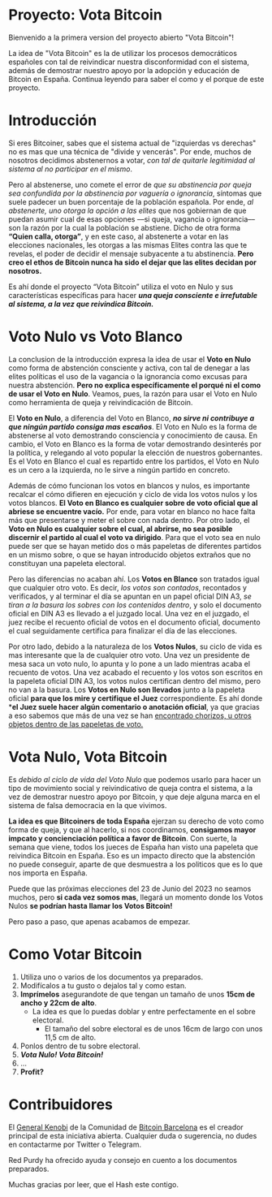 # Proyecto: Vota Bitcoin

Bienvenido a la primera version del proyecto abierto "Vota Bitcoin"!

La idea de "Vota Bitcoin" es la de utilizar los procesos democráticos españoles con tal de reivindicar nuestra disconformidad con el sistema, además de demostrar nuestro apoyo por la adopción y educación de Bitcoin en España. Continua leyendo para saber el como y el porque de este proyecto.

# Introducción

Si eres Bitcoiner, sabes que el sistema actual de "izquierdas vs derechas" no es mas que una técnica de "divide y vencerás". Por ende, muchos de nosotros decidimos abstenernos a votar, _con tal de quitarle legitimidad al sistema al no participar en el mismo_.

Pero al abstenerse, uno comete el error de *que su abstinencia por queja sea confundida por la abstinencia por vaguería o ignorancia*, síntomas que suele padecer un buen porcentaje de la población española. Por ende, _al abstenerte, uno otorga la opción a las elites_ que nos gobiernan de que puedan asumir cual de esas opciones ––si queja, vagancia o ignorancia–– son la razón por la cual la población se abstiene. Dicho de otra forma **“Quien calla, otorga”**, y en este caso, al abstenerte a votar en las elecciones nacionales, les otorgas a las mismas Elites contra las que te revelas, el poder de decidir el mensaje subyacente a tu abstinencia. **Pero creo el ethos de Bitcoin nunca ha sido el dejar que las elites decidan por nosotros.**

Es ahí donde el proyecto “Vota Bitcoin” utiliza el voto en Nulo y sus características específicas para hacer ***una queja consciente e irrefutable al sistema, a la vez que reivindica Bitcoin.***

# Voto Nulo vs Voto Blanco

La conclusion de la introducción expresa la idea de usar el **Voto en Nulo** como forma de abstención consciente y activa, con tal de denegar a las elites políticas el uso de la vagancia o la ignorancia como excusas para nuestra abstención. **Pero no explica específicamente el porqué ni el como de usar el Voto en Nulo**. Veamos, pues, la razón para usar el Voto en Nulo como herramienta de queja y reivindicación de Bitcoin.

El **Voto en Nulo**, a diferencia del Voto en Blanco, **_no sirve ni contribuye a que ningún partido consiga mas escaños_**. El Voto en Nulo es la forma de abstenerse al voto demostrando consciencia y conocimiento de causa. En cambio, el Voto en Blanco es la forma de votar demostrando desinterés por la política, y relegando al voto popular la elección de nuestros gobernantes. Es el Voto en Blanco el cual es repartido entre los partidos, el Voto en Nulo es un cero a la izquierda, no le sirve a ningún partido en concreto.

Además de cómo funcionan los votos en blancos y nulos, es importante recalcar el cómo difieren en ejecución y ciclo de vida los votos nulos y los votos blancos. **El Voto en Blanco es cualquier sobre de voto oficial que al abriese se encuentre vacío.** Por ende, para votar en blanco no hace falta más que presentarse y meter el sobre con nada dentro. Por otro lado, el **Voto en Nulo es cualquier sobre el cual, al abrirse, no sea posible discernir el partido al cual el voto va dirigido**. Para que el voto sea en nulo puede ser que se hayan metido dos o más papeletas de diferentes partidos en un mismo sobre, o que se hayan introducido objetos extraños que no constituyan una papeleta electoral.

Pero las diferencias no acaban ahí. Los **Votos en Blanco** son tratados igual que cualquier otro voto. Es decir, _los votos son contados_, recontados y verificados, y al terminar el día se apuntan en un papel oficial DIN A3, _se tiran a la basura los sobres con los contenidos dentro_, y solo el documento oficial en DIN A3 es llevado a el juzgado local. Una vez en el juzgado, el juez recibe el recuento oficial de votos en el documento oficial, documento el cual seguidamente certifica para finalizar el día de las elecciones.

Por otro lado, debido a la naturaleza de los **Votos Nulos**, su ciclo de vida es mas interesante que la de cualquier otro voto. Una vez un presidente de mesa saca un voto nulo, lo apunta y lo pone a un lado mientras acaba el recuento de votos. Una vez acabado el recuento y los votos son escritos en la papeleta oficial DIN A3, los votos nulos certifican dentro del mismo, pero no van a la basura. Los **Votos en Nulo son llevados** junto a la papeleta oficial **para que los mire y certifique el Juez** correspondiente. Es ahí donde ***el Juez suele hacer algún comentario o anotación oficial**, ya que gracias a eso sabemos que más de una vez se han [encontrado chorizos, u otros objetos dentro de las papeletas de voto.](https://www.lasexta.com/elecciones/municipales/que-voto-nulo-como-hace-espana_20230528646ddb3b277db700017484f4.html)

# Vota Nulo, Vota Bitcoin

Es _debido al ciclo de vida del Voto Nulo_ que podemos usarlo para hacer un tipo de movimiento social y reivindicativo de queja contra el sistema, a la vez de demostrar nuestro apoyo por Bitcoin, y que deje alguna marca en el sistema de falsa democracia en la que vivimos.

**La idea es que Bitcoiners de toda España** ejerzan su derecho de voto como forma de queja, y que al hacerlo, si nos coordinamos, **consigamos mayor impcato y concienciación política a favor de Bitcoin**. Con suerte, la semana que viene, todos los jueces de España han visto una papeleta que reivindica Bitcoin en España. Eso es un impacto directo que la abstención no puede conseguir, aparte de que desmuestra a los politicos que es lo que nos importa en España.

Puede que las próximas elecciones del 23 de Junio del 2023 no seamos muchos, pero **si cada vez somos mas**, llegará un momento donde los Votos Nulos **se podrían hasta llamar los Votos Bitcoin!**

Pero paso a paso, que apenas acabamos de empezar.

# Como Votar Bitcoin

1. Utiliza uno o varios de los documentos ya preparados.
2. Modifícalos a tu gusto o dejalos tal y como estan.
3. **Imprímelos** asegurandote de que tengan un tamaño de unos **15cm de ancho y 22cm de alto**.
   - La idea es que lo puedas doblar y entre perfectamente en el sobre electoral.
     - El tamaño del sobre electoral es de unos 16cm de largo con unos 11,5 cm de alto.
5. Ponlos dentro de tu sobre electoral.
6. ***Vota Nulo! Vota Bitcoin!***
7. ...
8. **Profit?**

# Contribuidores

El [General Kenobi](https://twitter.com/KenobiNakamoto) de la Comunidad de [Bitcoin Barcelona](https://twitter.com/bcnbitcoinonly) es el  creador principal de esta iniciativa abierta.
Cualquier duda o sugerencia, no dudes en contactarme por Twitter o Telegram.

Red Purdy ha ofrecido ayuda y consejo en cuento a los documentos preparados.


Muchas gracias por leer, que el Hash este contigo.

